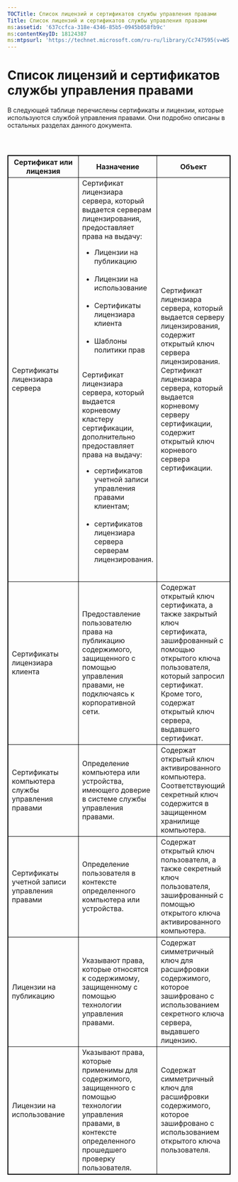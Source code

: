 ```yaml
---
TOCTitle: Список лицензий и сертификатов службы управления правами
Title: Список лицензий и сертификатов службы управления правами
ms:assetid: '637ccfca-318e-4346-85b5-0945b058fb9c'
ms:contentKeyID: 18124387
ms:mtpsurl: 'https://technet.microsoft.com/ru-ru/library/Cc747595(v=WS.10)'
---
```


Список лицензий и сертификатов службы управления правами
========================================================

В следующей таблице перечислены сертификаты и лицензии, которые используются службой управления правами. Они подробно описаны в остальных разделах данного документа.

###  

 
<table style="border:1px solid black;">
<colgroup>
<col width="33%" />
<col width="33%" />
<col width="33%" />
</colgroup>
<thead>
<tr class="header">
<th style="border:1px solid black;" >Сертификат или лицензия</th>
<th style="border:1px solid black;" >Назначение</th>
<th style="border:1px solid black;" >Объект</th>
</tr>
</thead>
<tbody>
<tr class="odd">
<td style="border:1px solid black;">Сертификаты лицензиара сервера</td>
<td style="border:1px solid black;">Сертификат лицензиара сервера, который выдается серверам лицензирования, предоставляет права на выдачу:
<ul>
<li>Лицензии на публикацию<br />
<br />
</li>
<li>Лицензии на использование<br />
<br />
</li>
<li>Сертификаты лицензиара клиента<br />
<br />
</li>
<li>Шаблоны политики прав<br />
<br />
</li>
</ul>
Сертификат лицензиара сервера, который выдается корневому кластеру сертификации, дополнительно предоставляет права на выдачу:
<ul>
<li>сертификатов учетной записи управления правами клиентам;<br />
<br />
</li>
<li>сертификатов лицензиара сервера серверам лицензирования.<br />
<br />
</li>
</ul></td>
<td style="border:1px solid black;">Сертификат лицензиара сервера, который выдается серверу лицензирования, содержит открытый ключ сервера лицензирования.
Сертификат лицензиара сервера, который выдается корневому серверу сертификации, содержит открытый ключ корневого сервера сертификации.</td>
</tr>
<tr class="even">
<td style="border:1px solid black;">Сертификаты лицензиара клиента</td>
<td style="border:1px solid black;">Предоставление пользователю права на публикацию содержимого, защищенного с помощью управления правами, не подключаясь к корпоративной сети.</td>
<td style="border:1px solid black;">Содержат открытый ключ сертификата, а также закрытый ключ сертификата, зашифрованный с помощью открытого ключа пользователя, который запросил сертификат. Кроме того, содержат открытый ключ сервера, выдавшего сертификат.</td>
</tr>
<tr class="odd">
<td style="border:1px solid black;">Сертификаты компьютера службы управления правами</td>
<td style="border:1px solid black;">Определение компьютера или устройства, имеющего доверие в системе службы управления правами.</td>
<td style="border:1px solid black;">Содержат открытый ключ активированного компьютера. Соответствующий секретный ключ содержится в защищенном хранилище компьютера.</td>
</tr>
<tr class="even">
<td style="border:1px solid black;">Сертификаты учетной записи управления правами</td>
<td style="border:1px solid black;">Определение пользователя в контексте определенного компьютера или устройства.</td>
<td style="border:1px solid black;">Содержат открытый ключ пользователя, а также секретный ключ пользователя, зашифрованный с помощью открытого ключа активированного компьютера.</td>
</tr>
<tr class="odd">
<td style="border:1px solid black;">Лицензии на публикацию</td>
<td style="border:1px solid black;">Указывают права, которые относятся к содержимому, защищенному с помощью технологии управления правами.</td>
<td style="border:1px solid black;">Содержат симметричный ключ для расшифровки содержимого, которое зашифровано с использованием секретного ключа сервера, выдавшего лицензию.</td>
</tr>
<tr class="even">
<td style="border:1px solid black;">Лицензии на использование</td>
<td style="border:1px solid black;">Указывают права, которые применимы для содержимого, защищенного с помощью технологии управления правами, в контексте определенного прошедшего проверку пользователя.</td>
<td style="border:1px solid black;">Содержат симметричный ключ для расшифровки содержимого, которое зашифровано с использованием открытого ключа пользователя.</td>
</tr>
</tbody>
</table>
